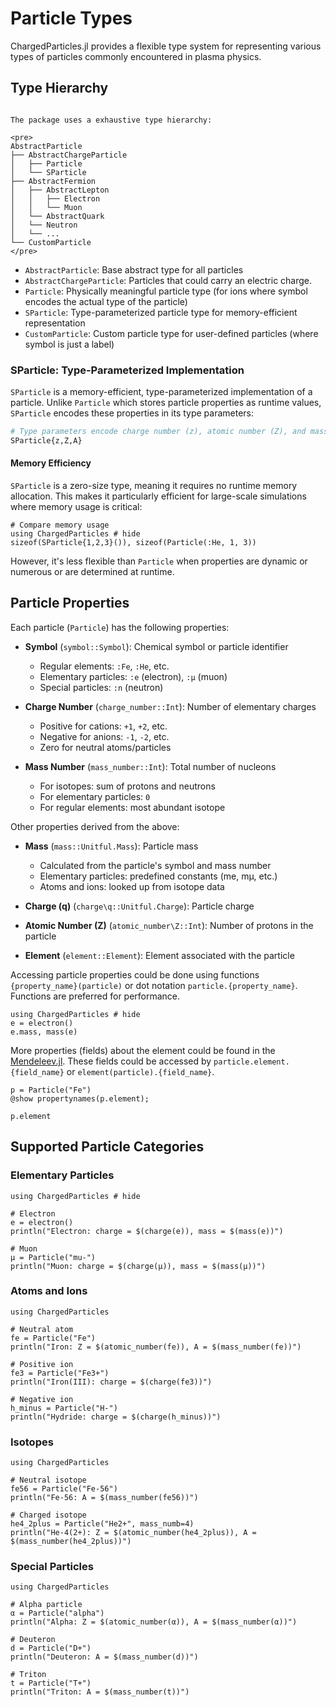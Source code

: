 # Particle Types

ChargedParticles.jl provides a flexible type system for representing various types of particles commonly encountered in plasma physics.

## Type Hierarchy

```@raw html

The package uses a exhaustive type hierarchy:

<pre>
AbstractParticle
├── AbstractChargeParticle
│   ├── Particle
│   └── SParticle
├── AbstractFermion
│   ├── AbstractLepton
│   │   ├── Electron
│   │   └── Muon
│   └── AbstractQuark
│   └── Neutron
│   └── ...
└── CustomParticle
</pre>
```

- `AbstractParticle`: Base abstract type for all particles
- `AbstractChargeParticle`: Particles that could carry an electric charge.
- `Particle`: Physically meaningful particle type (for ions where symbol encodes the actual type of the particle)
- `SParticle`: Type-parameterized particle type for memory-efficient representation
- `CustomParticle`: Custom particle type for user-defined particles (where symbol is just a label)

### SParticle: Type-Parameterized Implementation

`SParticle` is a memory-efficient, type-parameterized implementation of a particle. Unlike `Particle` which stores particle properties as runtime values, `SParticle` encodes these properties in its type parameters:

```julia
# Type parameters encode charge number (z), atomic number (Z), and mass number (A)
SParticle{z,Z,A}
```

#### Memory Efficiency

`SParticle` is a zero-size type, meaning it requires no runtime memory allocation. This makes it particularly efficient for large-scale simulations where memory usage is critical:

```@example
# Compare memory usage
using ChargedParticles # hide
sizeof(SParticle{1,2,3}()), sizeof(Particle(:He, 1, 3))
```

However, it's less flexible than `Particle` when properties are dynamic or numerous or are determined at runtime.

## Particle Properties

Each particle (`Particle`) has the following properties:

- **Symbol** (`symbol::Symbol`): Chemical symbol or particle identifier
   - Regular elements: `:Fe`, `:He`, etc.
   - Elementary particles: `:e` (electron), `:μ` (muon)
   - Special particles: `:n` (neutron)

- **Charge Number** (`charge_number::Int`): Number of elementary charges
   - Positive for cations: `+1`, `+2`, etc.
   - Negative for anions: `-1`, `-2`, etc.
   - Zero for neutral atoms/particles

- **Mass Number** (`mass_number::Int`): Total number of nucleons
   - For isotopes: sum of protons and neutrons
   - For elementary particles: `0`
   - For regular elements: most abundant isotope

Other properties derived from the above:

-  **Mass** (`mass::Unitful.Mass`): Particle mass
   - Calculated from the particle's symbol and mass number
   - Elementary particles: predefined constants (me, mμ, etc.)
   - Atoms and ions: looked up from isotope data

- **Charge (q)** (`charge\q::Unitful.Charge`): Particle charge

- **Atomic Number (Z)** (`atomic_number\Z::Int`): Number of protons in the particle

- **Element** (`element::Element`): Element associated with the particle

Accessing particle properties could be done using functions `{property_name}(particle)` or dot notation `particle.{property_name}`. Functions are preferred for performance.

```@example share
using ChargedParticles # hide
e = electron()
e.mass, mass(e)
```

More properties (fields) about the element could be found in the [Mendeleev.jl](https://eben60.github.io/Mendeleev.jl/elements_data_fields/). These fields could be accessed by `particle.element.{field_name}` or `element(particle).{field_name}`.

```@example share
p = Particle("Fe")
@show propertynames(p.element);
```

```@example share
p.element
```

## Supported Particle Categories

### Elementary Particles

```@example
using ChargedParticles # hide

# Electron
e = electron()
println("Electron: charge = $(charge(e)), mass = $(mass(e))")

# Muon
μ = Particle("mu-")
println("Muon: charge = $(charge(μ)), mass = $(mass(μ))")
```

### Atoms and Ions

```@example
using ChargedParticles

# Neutral atom
fe = Particle("Fe")
println("Iron: Z = $(atomic_number(fe)), A = $(mass_number(fe))")

# Positive ion
fe3 = Particle("Fe3+")
println("Iron(III): charge = $(charge(fe3))")

# Negative ion
h_minus = Particle("H-")
println("Hydride: charge = $(charge(h_minus))")
```

### Isotopes

```@example
using ChargedParticles

# Neutral isotope
fe56 = Particle("Fe-56")
println("Fe-56: A = $(mass_number(fe56))")

# Charged isotope
he4_2plus = Particle("He2+", mass_numb=4)
println("He-4(2+): Z = $(atomic_number(he4_2plus)), A = $(mass_number(he4_2plus))")
```

### Special Particles

```@example
using ChargedParticles

# Alpha particle
α = Particle("alpha")
println("Alpha: Z = $(atomic_number(α)), A = $(mass_number(α))")

# Deuteron
d = Particle("D+")
println("Deuteron: A = $(mass_number(d))")

# Triton
t = Particle("T+")
println("Triton: A = $(mass_number(t))")
```

